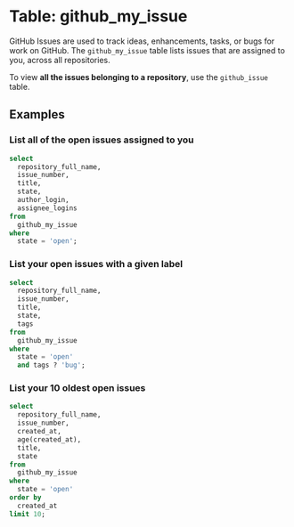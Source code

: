 # Table: github_my_issue

GitHub Issues are used to track ideas, enhancements, tasks, or bugs for work on GitHub. The `github_my_issue` table lists issues that are assigned to you, across all repositories.

To view **all the issues belonging to a repository**, use the `github_issue` table.

## Examples

### List all of the open issues assigned to you

```sql
select
  repository_full_name,
  issue_number,
  title,
  state,
  author_login,
  assignee_logins
from
  github_my_issue
where
  state = 'open';
```

### List your open issues with a given label

```sql
select
  repository_full_name,
  issue_number,
  title,
  state,
  tags
from
  github_my_issue
where
  state = 'open'
  and tags ? 'bug';
```

### List your 10 oldest open issues

```sql
select
  repository_full_name,
  issue_number,
  created_at,
  age(created_at),
  title,
  state
from
  github_my_issue
where
  state = 'open'
order by
  created_at
limit 10;
```
